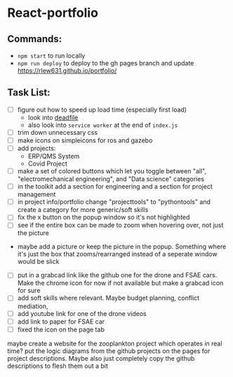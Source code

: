 # React-portfolio

## Commands:

* `npm start` to run locally
* `npm run deploy` to deploy to the gh pages branch and update https://rlew631.github.io/portfolio/

## Task List:

- [ ] figure out how to speed up load time (especially first load)
    - look into [deadfile](https://m-izadmehr.github.io/deadfile/#/)
    - also look into `service worker` at the end of `index.js` 
- [ ] trim down unnecessary css
- [ ] make icons on simpleicons for ros and gazebo
- [ ] add projects:
    - ERP/QMS System
    - Covid Project
- [ ] make a set of colored buttons which let you toggle between "all", "electromechanical engineering", and "Data science" categories
- [ ] in the toolkit add a section for engineering and a section for project management
- [ ] in project info/portfolio change "projecttools" to "pythontools" and create a category for more generic/soft skills
- [ ] fix the x button on the popup window so it's not highlighted
- [ ] see if the entire box can be made to zoom when hovering over, not just the picture
- maybe add a picture or keep the picture in the popup. Something where it's just the box that zooms/rearranged instead of a seperate window would be slick
- [ ] put in a grabcad link like the github one for the drone and FSAE cars. Make the chrome icon for now if not available but make a grabcad icon for sure
- [ ] add soft skills where relevant. Maybe budget planning, conflict mediation, 
- [ ] add youtube link for one of the drone videos
- [ ] add link to paper for FSAE car
- [ ] fixed the icon on the page tab

maybe create a website for the zooplankton project which operates in real time?
put the logic diagrams from the github projects on the pages for project descriptions. Maybe also just completely copy the github descriptions to flesh them out a bit
